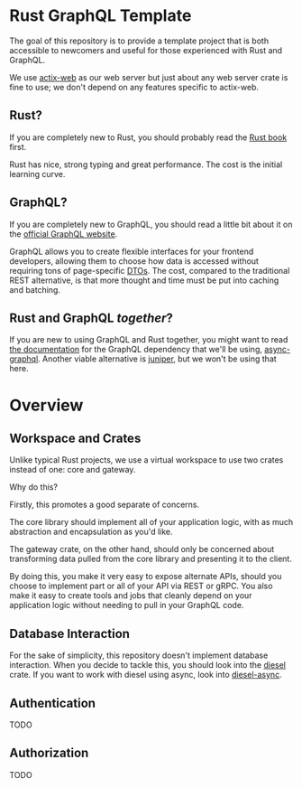 # Rust GraphQL Template

The goal of this repository is to provide a template project that is both accessible to newcomers and useful for those experienced with Rust and GraphQL.

We use [actix-web](https://crates.io/crates/actix-web) as our web server but just about any web server crate is fine to use; we don't depend on any features specific to actix-web.

## Rust?

If you are completely new to Rust, you should probably read the [Rust book](https://doc.rust-lang.org/stable/book/) first.

Rust has nice, strong typing and great performance. The cost is the initial learning curve.

## GraphQL?

If you are completely new to GraphQL, you should read a little bit about it on the [official GraphQL website](https://graphql.org/learn/).

GraphQL allows you to create flexible interfaces for your frontend developers, allowing them to choose how data is accessed without requiring tons of page-specific [DTOs](https://en.wikipedia.org/wiki/Data_transfer_object). The cost, compared to the traditional REST alternative, is that more thought and time must be put into caching and batching.

## Rust and GraphQL _together_?

If you are new to using GraphQL and Rust together, you might want to read [the documentation](https://async-graphql.github.io/) for the GraphQL dependency that we'll be using, [async-graphql](https://crates.io/crates/async-graphql). Another viable alternative is [juniper](https://crates.io/crates/juniper), but we won't be using that here.

# Overview

## Workspace and Crates

Unlike typical Rust projects, we use a virtual workspace to use two crates instead of one: core and gateway.

Why do this?

Firstly, this promotes a good separate of concerns.

The core library should implement all of your application logic, with as much abstraction and encapsulation as you'd like.

The gateway crate, on the other hand, should only be concerned about transforming data pulled from the core library and presenting it to the client.

By doing this, you make it very easy to expose alternate APIs, should you choose to implement part or all of your API via REST or gRPC.
You also make it easy to create tools and jobs that cleanly depend on your application logic without needing to pull in your GraphQL code.

## Database Interaction

For the sake of simplicity, this repository doesn't implement database interaction. When you decide to tackle this, you should look into the [diesel](https://crates.io/crates/diesel) crate. If you want to work with diesel using async, look into [diesel-async](https://crates.io/crates/diesel-async).

## Authentication

TODO

## Authorization

TODO